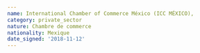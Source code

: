 ```yaml
---
name: International Chamber of Commerce México (ICC MÉXICO), 
category: private_sector
nature: Chambre de commerce
nationality: Mexique
date_signed: '2018-11-12'
---
```

    